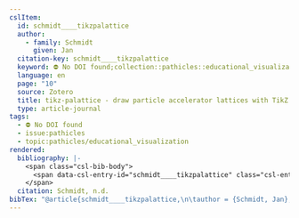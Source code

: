 ```yaml
---
cslItem:
  id: schmidt____tikzpalattice
  author:
    - family: Schmidt
      given: Jan
  citation-key: schmidt____tikzpalattice
  keyword: ⛔ No DOI found;collection::pathicles::educational_visualization
  language: en
  page: "10"
  source: Zotero
  title: tikz-palattice - draw particle accelerator lattices with TikZ
  type: article-journal
tags:
  - ⛔ No DOI found
  - issue:pathicles
  - topic:pathicles/educational_visualization
rendered:
  bibliography: |-
    <span class="csl-bib-body">
      <span data-csl-entry-id="schmidt____tikzpalattice" class="csl-entry">Schmidt, J. n.d.. <i>tikz-palattice - draw particle accelerator lattices with TikZ</i>. 10.</span>
    </span>
  citation: Schmidt, n.d.
bibTex: "@article{schmidt____tikzpalattice,\n\tauthor = {Schmidt, Jan},\n\tpages = {10},\n\ttitle = {tikz-palattice - draw particle accelerator lattices with {TikZ}},\n}\n\n"
---
```

